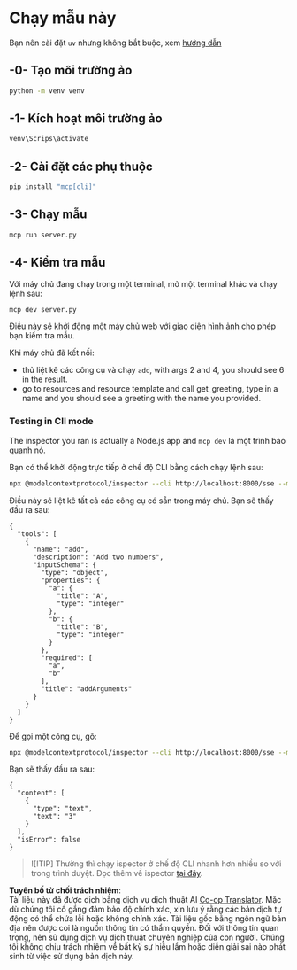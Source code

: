 <!--
CO_OP_TRANSLATOR_METADATA:
{
  "original_hash": "d700e180ce74b2675ce51a567a36c9e4",
  "translation_date": "2025-05-17T12:04:29+00:00",
  "source_file": "03-GettingStarted/05-sse-server/solution/python/README.md",
  "language_code": "vi"
}
-->
# Chạy mẫu này

Bạn nên cài đặt `uv` nhưng không bắt buộc, xem [hướng dẫn](https://docs.astral.sh/uv/#highlights)

## -0- Tạo môi trường ảo

```bash
python -m venv venv
```

## -1- Kích hoạt môi trường ảo

```bash
venv\Scrips\activate
```

## -2- Cài đặt các phụ thuộc

```bash
pip install "mcp[cli]"
```

## -3- Chạy mẫu

```bash
mcp run server.py
```

## -4- Kiểm tra mẫu

Với máy chủ đang chạy trong một terminal, mở một terminal khác và chạy lệnh sau:

```bash
mcp dev server.py
```

Điều này sẽ khởi động một máy chủ web với giao diện hình ảnh cho phép bạn kiểm tra mẫu.

Khi máy chủ đã kết nối:

- thử liệt kê các công cụ và chạy `add`, with args 2 and 4, you should see 6 in the result.
- go to resources and resource template and call get_greeting, type in a name and you should see a greeting with the name you provided.

### Testing in ClI mode

The inspector you ran is actually a Node.js app and `mcp dev` là một trình bao quanh nó.

Bạn có thể khởi động trực tiếp ở chế độ CLI bằng cách chạy lệnh sau:

```bash
npx @modelcontextprotocol/inspector --cli http://localhost:8000/sse --method tools/list
```

Điều này sẽ liệt kê tất cả các công cụ có sẵn trong máy chủ. Bạn sẽ thấy đầu ra sau:

```text
{
  "tools": [
    {
      "name": "add",
      "description": "Add two numbers",
      "inputSchema": {
        "type": "object",
        "properties": {
          "a": {
            "title": "A",
            "type": "integer"
          },
          "b": {
            "title": "B",
            "type": "integer"
          }
        },
        "required": [
          "a",
          "b"
        ],
        "title": "addArguments"
      }
    }
  ]
}
```

Để gọi một công cụ, gõ:

```bash
npx @modelcontextprotocol/inspector --cli http://localhost:8000/sse --method tools/call --tool-name add --tool-arg a=1 --tool-arg b=2
```

Bạn sẽ thấy đầu ra sau:

```text
{
  "content": [
    {
      "type": "text",
      "text": "3"
    }
  ],
  "isError": false
}
```

> ![!TIP]
> Thường thì chạy ispector ở chế độ CLI nhanh hơn nhiều so với trong trình duyệt.
> Đọc thêm về ispector [tại đây](https://github.com/modelcontextprotocol/inspector).

**Tuyên bố từ chối trách nhiệm**:  
Tài liệu này đã được dịch bằng dịch vụ dịch thuật AI [Co-op Translator](https://github.com/Azure/co-op-translator). Mặc dù chúng tôi cố gắng đảm bảo độ chính xác, xin lưu ý rằng các bản dịch tự động có thể chứa lỗi hoặc không chính xác. Tài liệu gốc bằng ngôn ngữ bản địa nên được coi là nguồn thông tin có thẩm quyền. Đối với thông tin quan trọng, nên sử dụng dịch vụ dịch thuật chuyên nghiệp của con người. Chúng tôi không chịu trách nhiệm về bất kỳ sự hiểu lầm hoặc diễn giải sai nào phát sinh từ việc sử dụng bản dịch này.